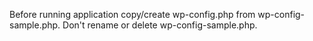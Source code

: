 

Before running application copy/create wp-config.php from wp-config-sample.php. Don't rename or delete wp-config-sample.php.